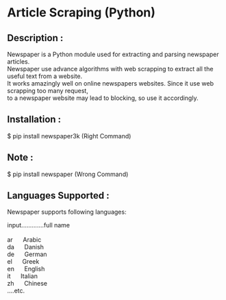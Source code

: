 # Article Scraping (Python)

## Description :
Newspaper is a Python module used for extracting and parsing newspaper articles.</br>
Newspaper use advance algorithms with web scrapping to extract all the useful text from a website.</br>
It works amazingly well on online newspapers websites. Since it use web scrapping too many request,</br>
to a newspaper website may lead to blocking, so use it accordingly.

## Installation :
$ pip install newspaper3k (Right Command)
## Note : 
$ pip install newspaper (Wrong Command)

## Languages Supported :
Newspaper supports following languages:  

  input.............full name</br>
  </br>
  ar&nbsp;&nbsp;&nbsp;&nbsp;&nbsp;&nbsp;Arabic</br>
  da&nbsp;&nbsp;&nbsp;&nbsp;&nbsp;&nbsp;Danish</br>
  de&nbsp;&nbsp;&nbsp;&nbsp;&nbsp;&nbsp;German</br>
  el&nbsp;&nbsp;&nbsp;&nbsp;&nbsp;&nbsp;Greek</br>
  en&nbsp;&nbsp;&nbsp;&nbsp;&nbsp;&nbsp;English</br>
  it&nbsp;&nbsp;&nbsp;&nbsp;&nbsp;&nbsp;Italian</br>
  zh&nbsp;&nbsp;&nbsp;&nbsp;&nbsp;&nbsp;Chinese</br>
                           ....etc.
